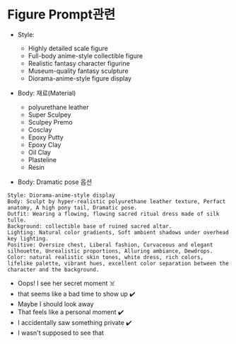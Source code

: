 # Figure Prompt관련

- Style:
  - Highly detailed scale figure
  - Full-body anime-style collectible figure
  - Realistic fantasy character figurine
  - Museum-quality fantasy sculpture
  - Diorama-anime-style figure display
- Body: 재료(Material)
  - polyurethane leather
  - Super Sculpey
  - Sculpey Premo
  - Cosclay
  - Epoxy Putty
  - Epoxy Clay
  - Oil Clay
  - Plasteline
  - Resin

- Body: Dramatic pose 옵션

```
Style: Diorama-anime-style display
Body: Sculpt by hyper-realistic polyurethane leather texture, Perfact anatomy, A high pony tail, Dramatic pose.
Outfit: Wearing a flowing, flowing sacred ritual dress made of silk tulle.
Background: collectible base of ruined sacred altar.
Lighting: Natural color gradients, Soft ambient shadows under overhead key lighting.
Positive: Oversize chest, Liberal fashion, Curvaceous and elegant silhouette, Unrealistic proportions, Alluring ambiance, Dewdrops.
Color: natural realistic skin tones, white dress, rich colors, lifelike palette, vibrant hues, excellent color separation between the character and the background.

```
- Oops! I see her secret moment ☠️
- that seems like a bad time to show up ✔️
- Maybe I should look away
- That feels like a personal moment ✔️
- I accidentally saw something private ✔️
- I wasn't supposed to see that
